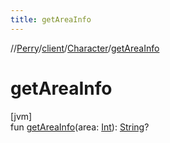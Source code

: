 ```yaml
---
title: getAreaInfo
---
```

//[Perry](../../../index.html)/[client](../index.html)/[Character](index.html)/[getAreaInfo](get-area-info.html)



# getAreaInfo



[jvm]\
fun [getAreaInfo](get-area-info.html)(area: [Int](https://kotlinlang.org/api/latest/jvm/stdlib/kotlin/-int/index.html)): [String](https://kotlinlang.org/api/latest/jvm/stdlib/kotlin/-string/index.html)?




